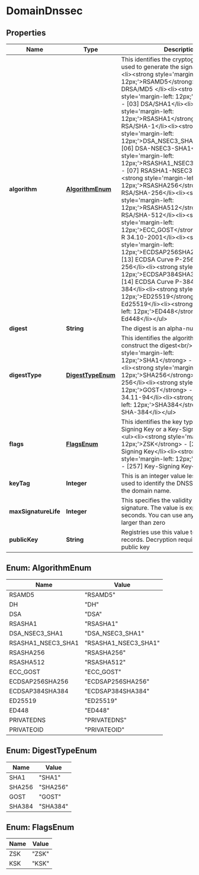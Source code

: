 

# DomainDnssec


## Properties

| Name | Type | Description | Notes |
|------------ | ------------- | ------------- | -------------|
|**algorithm** | [**AlgorithmEnum**](#AlgorithmEnum) | This identifies the cryptographic algorithm used to generate the signature&lt;br/&gt;&lt;ul&gt;&lt;li&gt;&lt;strong style&#x3D;&#39;margin-left: 12px;&#39;&gt;RSAMD5&lt;/strong&gt; - [01] DRSA/MD5 &lt;/li&gt;&lt;li&gt;&lt;strong style&#x3D;&#39;margin-left: 12px;&#39;&gt;DSA&lt;/strong&gt; - [03] DSA/SHA1&lt;/li&gt;&lt;li&gt;&lt;strong style&#x3D;&#39;margin-left: 12px;&#39;&gt;RSASHA1&lt;/strong&gt; - [05] RSA/SHA-1&lt;/li&gt;&lt;li&gt;&lt;strong style&#x3D;&#39;margin-left: 12px;&#39;&gt;DSA_NSEC3_SHA1&lt;/strong&gt; - [06] DSA-NSEC3-SHA1&lt;/li&gt;&lt;li&gt;&lt;strong style&#x3D;&#39;margin-left: 12px;&#39;&gt;RSASHA1_NSEC3_SHA1&lt;/strong&gt; - [07] RSASHA1-NSEC3-SHA1&lt;/li&gt;&lt;li&gt;&lt;strong style&#x3D;&#39;margin-left: 12px;&#39;&gt;RSASHA256&lt;/strong&gt; - [08] RSA/SHA-256&lt;/li&gt;&lt;li&gt;&lt;strong style&#x3D;&#39;margin-left: 12px;&#39;&gt;RSASHA512&lt;/strong&gt; - [10] RSA/SHA-512&lt;/li&gt;&lt;li&gt;&lt;strong style&#x3D;&#39;margin-left: 12px;&#39;&gt;ECC_GOST&lt;/strong&gt; - [12] GOST R 34.10-2001&lt;/li&gt;&lt;li&gt;&lt;strong style&#x3D;&#39;margin-left: 12px;&#39;&gt;ECDSAP256SHA256&lt;/strong&gt; - [13] ECDSA Curve P-256 with SHA-256&lt;/li&gt;&lt;li&gt;&lt;strong style&#x3D;&#39;margin-left: 12px;&#39;&gt;ECDSAP384SHA384&lt;/strong&gt; - [14] ECDSA Curve P-384 with SHA-384&lt;/li&gt;&lt;li&gt;&lt;strong style&#x3D;&#39;margin-left: 12px;&#39;&gt;ED25519&lt;/strong&gt; - [15] Ed25519&lt;/li&gt;&lt;li&gt;&lt;strong style&#x3D;&#39;margin-left: 12px;&#39;&gt;ED448&lt;/strong&gt; - [16] Ed448&lt;/li&gt;&lt;/ul&gt; |  |
|**digest** | **String** | The digest is an alpha-numeric value |  [optional] |
|**digestType** | [**DigestTypeEnum**](#DigestTypeEnum) | This identifies the algorithm used to construct the digest&lt;br/&gt;&lt;ul&gt;&lt;li&gt;&lt;strong style&#x3D;&#39;margin-left: 12px;&#39;&gt;SHA1&lt;/strong&gt; - [01] SHA-1&lt;/li&gt;&lt;li&gt;&lt;strong style&#x3D;&#39;margin-left: 12px;&#39;&gt;SHA256&lt;/strong&gt; - [02] SHA-256&lt;/li&gt;&lt;li&gt;&lt;strong style&#x3D;&#39;margin-left: 12px;&#39;&gt;GOST&lt;/strong&gt; - [03] GOST R 34.11-94&lt;/li&gt;&lt;li&gt;&lt;strong style&#x3D;&#39;margin-left: 12px;&#39;&gt;SHA384&lt;/strong&gt; - [04] SHA-384&lt;/li&gt;&lt;/ul&gt; |  [optional] |
|**flags** | [**FlagsEnum**](#FlagsEnum) | This identifies the key type; either a Zone-Signing Key or a Key-Signing Key&lt;br/&gt;&lt;ul&gt;&lt;li&gt;&lt;strong style&#x3D;&#39;margin-left: 12px;&#39;&gt;ZSK&lt;/strong&gt; - [256] Zone-Signing Key&lt;/li&gt;&lt;li&gt;&lt;strong style&#x3D;&#39;margin-left: 12px;&#39;&gt;KSK&lt;/strong&gt; - [257] Key-Signing Key&lt;/li&gt;&lt;/ul&gt; |  [optional] |
|**keyTag** | **Integer** | This is an integer value less than 65536 used to identify the DNSSEC record for the domain name. |  [optional] |
|**maxSignatureLife** | **Integer** | This specifies the validity period for the signature. The value is expressed in seconds. You can use any integer value larger than zero |  [optional] |
|**publicKey** | **String** | Registries use this value to encrypt DS records. Decryption requires a matching public key |  [optional] |



## Enum: AlgorithmEnum

| Name | Value |
|---- | -----|
| RSAMD5 | &quot;RSAMD5&quot; |
| DH | &quot;DH&quot; |
| DSA | &quot;DSA&quot; |
| RSASHA1 | &quot;RSASHA1&quot; |
| DSA_NSEC3_SHA1 | &quot;DSA_NSEC3_SHA1&quot; |
| RSASHA1_NSEC3_SHA1 | &quot;RSASHA1_NSEC3_SHA1&quot; |
| RSASHA256 | &quot;RSASHA256&quot; |
| RSASHA512 | &quot;RSASHA512&quot; |
| ECC_GOST | &quot;ECC_GOST&quot; |
| ECDSAP256SHA256 | &quot;ECDSAP256SHA256&quot; |
| ECDSAP384SHA384 | &quot;ECDSAP384SHA384&quot; |
| ED25519 | &quot;ED25519&quot; |
| ED448 | &quot;ED448&quot; |
| PRIVATEDNS | &quot;PRIVATEDNS&quot; |
| PRIVATEOID | &quot;PRIVATEOID&quot; |



## Enum: DigestTypeEnum

| Name | Value |
|---- | -----|
| SHA1 | &quot;SHA1&quot; |
| SHA256 | &quot;SHA256&quot; |
| GOST | &quot;GOST&quot; |
| SHA384 | &quot;SHA384&quot; |



## Enum: FlagsEnum

| Name | Value |
|---- | -----|
| ZSK | &quot;ZSK&quot; |
| KSK | &quot;KSK&quot; |



